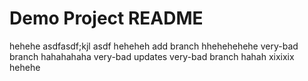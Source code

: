 # Demo Project README
hehehe
asdfasdf;kjl
asdf
heheheh
add branch hhehehehehe
very-bad branch
hahahahaha
very-bad updates very-bad branch
hahah xixixix
hehehe
